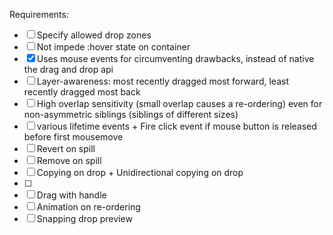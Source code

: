 Requirements:

- [ ] Specify allowed drop zones
- [ ] Not impede :hover state on container
- [x] Uses mouse events for circumventing drawbacks, instead of native the drag and drop api
- [ ] Layer-awareness: most recently dragged most forward, least recently dragged most back
- [ ] High overlap sensitivity (small overlap causes a re-ordering) even for non-asymmetric siblings (siblings of different sizes)
- [ ] various lifetime events + Fire click event if mouse button is released before first mousemove
- [ ] Revert on spill
- [ ] Remove on spill
- [ ] Copying on drop + Unidirectional copying on drop
- [ ] 
- [ ] Drag with handle
- [ ] Animation on re-ordering
- [ ] Snapping drop preview